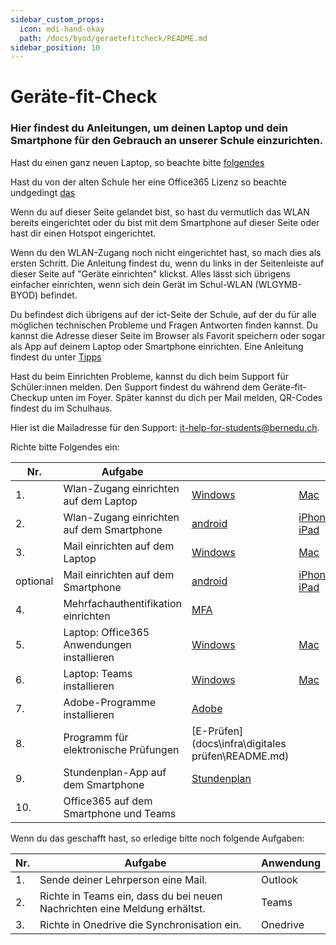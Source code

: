 ```yaml
---
sidebar_custom_props:
  icon: mdi-hand-okay
  path: /docs/byod/geraetefitcheck/README.md
sidebar_position: 10
---
```


# Geräte-fit-Check

### Hier findest du Anleitungen, um deinen Laptop und dein Smartphone für den Gebrauch an unserer Schule einzurichten.
 
Hast du einen ganz neuen Laptop, so beachte bitte [folgendes](../neues-geraet)

Hast du von der alten Schule her eine Office365 Lizenz so beachte undgedingt [das](../installationsprobleme/)

Wenn du auf dieser Seite gelandet bist, so hast du vermutlich das WLAN bereits eingerichtet oder du bist mit dem Smartphone auf dieser Seite oder hast dir einen Hotspot eingerichtet.

Wenn du den WLAN-Zugang noch nicht eingerichtet hast, so mach dies als ersten Schritt. Die Anleitung findest du, wenn du links in der Seitenleiste auf dieser Seite auf "Geräte einrichten" klickst. Alles lässt sich übrigens einfacher einrichten, wenn sich dein Gerät im Schul-WLAN (WLGYMB-BYOD) befindet.

Du befindest dich übrigens auf der ict-Seite der Schule, auf der du für alle möglichen technischen Probleme und Fragen Antworten finden kannst. Du kannst die Adresse dieser Seite im Browser als Favorit speichern oder sogar als App auf deinem Laptop oder Smartphone einrichten. Eine Anleitung findest du unter [Tipps](../tipps/)

Hast du beim Einrichten Probleme, kannst du dich beim Support für Schüler:innen melden. Den Support findest du während dem Geräte-fit-Checkup unten im Foyer. Später kannst du dich per Mail melden, QR-Codes findest du im Schulhaus.

Hier ist die Mailadresse für den Support: [it-help-for-students@bernedu.ch](mailto:it-help-for-students@bernedu.ch).


Richte bitte Folgendes ein:

| Nr. | Aufgabe                                   |||
|-----|-------------------------------------------|-------------|------------|
| 1.  | Wlan-Zugang einrichten auf dem Laptop    |[Windows](../windows/wlan)| [Mac](../macos/wlan/)|
| 2.  | Wlan-Zugang einrichten auf dem Smartphone|[android](../android/wlan/) | [iPhone, iPad](../ios/wlan/)
| 3.  | Mail einrichten auf dem Laptop             |[Windows](../windows/e-mail)| [Mac](../macos/e-mail/)|
|optional|Mail einrichten auf dem Smartphone|[android](../android/e-mail)| [iPhone, iPad](../ios/e-mail/)||
| 4.  | Mehrfachauthentifikation einrichten       |[MFA](../mfa/)||
| 5.  | Laptop: Office365 Anwendungen installieren        |[Windows](../windows/365)| [Mac](../macos/365/)|
| 6.  | Laptop: Teams installieren                        |[Windows](../windows/teams)| [Mac](../macos/teams/)|
| 7.  | Adobe-Programme installieren              |[Adobe](docs\anderesoftware\adobe\README.md)| |
| 8.  | Programm für elektronische Prüfungen      |[E-Prüfen](docs\infra\digitales prüfen\README.md)| |
| 9.  | Stundenplan-App auf dem Smartphone        |[Stundenplan](../stundenplan/) |  |
| 10. | Office365 auf dem Smartphone und Teams    |


Wenn du das geschafft hast, so erledige bitte noch folgende Aufgaben:

| Nr. | Aufgabe                                                  | Anwendung |
|-----|----------------------------------------------------------|-----------|
| 1.  | Sende deiner Lehrperson eine Mail.                       | Outlook   |
| 2.  | Richte in Teams ein, dass du bei neuen Nachrichten eine Meldung erhältst. | Teams     |
| 3.  | Richte in Onedrive die Synchronisation ein.             | Onedrive  |

